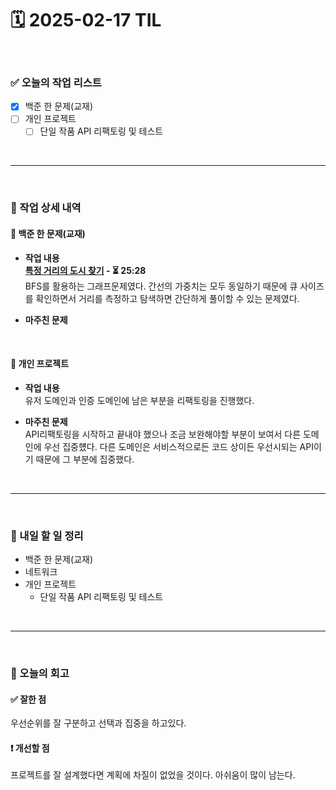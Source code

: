 # 🗓️ 2025-02-17 TIL

<br>

### ✅ 오늘의 작업 리스트  
- [x] 백준 한 문제(교재) 
- [ ] 개인 프로젝트
    - [ ] 단일 작품 API 리팩토링 및 테스트

<br>

---

<br>

### 📌 작업 상세 내역  

#### 🔹 백준 한 문제(교재) 
- **작업 내용**<br>
**[특정 거리의 도시 찾기](https://www.acmicpc.net/problem/18352) - ⏳ 25:28**<br>
BFS를 활용하는 그래프문제였다. 간선의 가중치는 모두 동일하기 때문에 큐 사이즈를 확인하면서 거리를 측정하고 탐색하면 간단하게 풀이할 수 있는 문제였다.

- **마주친 문제**<br>

<br>

#### 🔹 개인 프로젝트
- **작업 내용**<br>
유저 도메인과 인증 도메인에 남은 부분을 리팩토링을 진행했다.

- **마주친 문제**<br>
API리팩토링을 시작하고 끝내야 했으나 조금 보완해야할 부분이 보여서 다른 도메인에 우선 집중헀다. 다른 도메인은 서비스적으로든 코드 상이든 우선시되는 API이기 때문에 그 부분에 집중했다.

<br>

---

<br>

### 🚀 내일 할 일 정리  

- 백준 한 문제(교재) 
- 네트워크  
- 개인 프로젝트
    - 단일 작품 API 리팩토링 및 테스트

<br>

---

<br>

### 🧐 오늘의 회고  

#### ✅ 잘한 점
우선순위를 잘 구분하고 선택과 집중을 하고있다.

#### ❗ 개선할 점
프로젝트를 잘 설계했다면 계획에 차질이 없었을 것이다. 아쉬움이 많이 남는다.




<br><br><br>